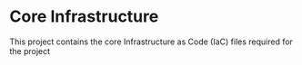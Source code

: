 # Core Infrastructure

This project contains the core Infrastructure as Code (IaC) files required for the project